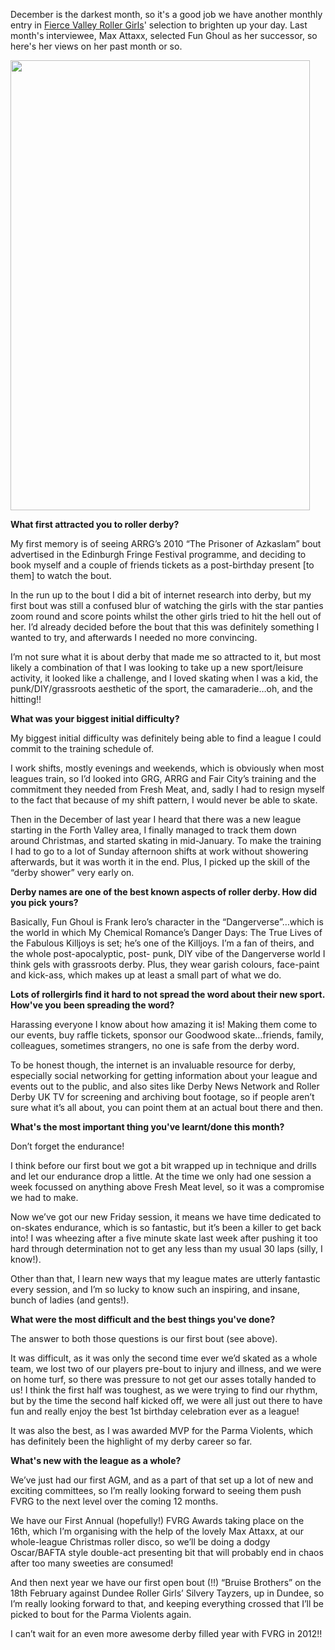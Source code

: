 <html><body><p>December is the darkest month, so it's a good job we have another monthly entry in <a href="http://www.fvrg.co.uk/">Fierce Valley Roller Girls</a>' selection to brighten up your day. Last month's interviewee, Max Attaxx, selected Fun Ghoul as her successor, so here's her views on her past month or so.

<a href="boutday.com"><img class="size-full wp-image-662" title="FunGhoul,Jamming" src="http://scottishrollerderbyblog.com/2011/12/jammer.jpg" alt="" width="479" height="720"></a>

<strong>What first attracted you to roller derby?</strong>

My first memory is of seeing ARRG’s 2010 “The Prisoner of Azkaslam” bout advertised in the
Edinburgh Fringe Festival programme, and deciding to book myself and a couple of friends tickets as a post-birthday present [to them] to watch the bout.

In the run up to the bout I did a bit of internet research into derby, but my first bout was still a
confused blur of watching the girls with the star panties zoom round and score points whilst
the other girls tried to hit the hell out of her. I’d already decided before the bout that this was
definitely something I wanted to try, and afterwards I needed no more convincing.

I’m not sure what it is about derby that made me so attracted to it, but most likely a
combination of that I was looking to take up a new sport/leisure activity, it looked like a
challenge, and I loved skating when I was a kid, the punk/DIY/grassroots aesthetic of the
sport, the camaraderie…oh, and the hitting!!

<strong>What was your biggest initial difficulty?</strong>

My biggest initial difficulty was definitely being able to find a league I could commit to the
training schedule of.

I work shifts, mostly evenings and weekends, which is obviously when most leagues train, so
I’d looked into GRG, ARRG and Fair City’s training and the commitment they needed from
Fresh Meat, and, sadly I had to resign myself to the fact that because of my shift pattern, I
would never be able to skate.

Then in the December of last year I heard that there was a new league starting in the Forth
Valley area, I finally managed to track them down around Christmas,
and started skating in mid-January. To make the training I had to go to a lot of Sunday
afternoon shifts at work without showering afterwards, but it was worth it in the end. Plus, I
picked up the skill of the “derby shower” very early on.

<strong>Derby names are one of the best known aspects of roller derby. How did you pick</strong>
<strong>yours?</strong>

Basically, Fun Ghoul is Frank Iero’s character in the “Dangerverse”…which is the world in
which My Chemical Romance’s Danger Days: The True Lives of the Fabulous Killjoys is
set; he’s one of the Killjoys. I’m a fan of theirs, and the whole post-apocalyptic, post-
punk, DIY vibe of the Dangerverse world I think gels with grassroots derby. Plus, they wear
garish colours, face-paint and kick-ass, which makes up at least a small part of what we do.

<strong>Lots of rollergirls find it hard to not spread the word about their new sport. How've you</strong>
<strong>been spreading the word?</strong>

Harassing everyone I know about how amazing it is! Making them come to our events,
buy raffle tickets, sponsor our Goodwood skate…friends, family, colleagues, sometimes strangers, no one is safe from the derby word.

To be honest though, the internet is an invaluable resource for derby, especially social
networking for getting information about your league and events out to the public, and also
sites like Derby News Network and Roller Derby UK TV for screening and archiving bout
footage, so if people aren’t sure what it’s all about, you can point them at an actual bout there
and then.

<strong>What's the most important thing you've learnt/done this month?</strong>

Don’t forget the endurance!

I think before our first bout we got a bit wrapped up in technique and drills and let our endurance drop a little. At the time we only had one session a week focussed on anything above Fresh Meat level, so it was a compromise we had to make.

Now we’ve got our new Friday session, it means we have time dedicated to on-skates
endurance, which is so fantastic, but it’s been a killer to get back into! I was wheezing after a
five minute skate last week after pushing it too hard through determination not to get any less
than my usual 30 laps (silly, I know!).

Other than that, I learn new ways that my league mates are utterly fantastic every session,
and I’m so lucky to know such an inspiring, and insane, bunch of ladies (and gents!).

<strong>What were the most difficult and the best things you've done?</strong>

The answer to both those questions is our first bout (see above).

It was difficult, as it was only the second time ever we’d skated as a whole team, we lost two
of our players pre-bout to injury and illness, and we were on home turf, so there was pressure
to not get our asses totally handed to us! I think the first half was toughest, as we were trying
to find our rhythm, but by the time the second half kicked off, we were all just out there to
have fun and really enjoy the best 1st birthday celebration ever as a league!

It was also the best, as I was awarded MVP for the Parma Violents, which has definitely been
the highlight of my derby career so far.

<strong>What's new with the league as a whole?</strong>

We’ve just had our first AGM, and as a part of that set up a lot of new and exciting
committees, so I’m really looking forward to seeing them push FVRG to the next level over
the coming 12 months.

We have our First Annual (hopefully!) FVRG Awards taking place on the 16th, which I’m
organising with the help of the lovely Max Attaxx, at our whole-league Christmas roller disco,
so we’ll be doing a dodgy Oscar/BAFTA style double-act presenting bit that will probably end
in chaos after too many sweeties are consumed!

And then next year we have our first open bout (!!) “Bruise Brothers” on the 18th February
against Dundee Roller Girls’ Silvery Tayzers, up in Dundee, so I’m really looking forward to
that, and keeping everything crossed that I’ll be picked to bout for the Parma Violents again.

I can’t wait for an even more awesome derby filled year with FVRG in 2012!!</p></body></html>
